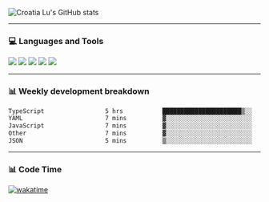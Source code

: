 ![Croatia Lu's GitHub stats](https://github-readme-stats.vercel.app/api?username=croatialu&show_icons=true&theme=transparent)

<hr>

### 💻 Languages and Tools

<code><a href="https://nodejs.org/en"><img src="https://api.iconify.design/skill-icons:nodejs-light.svg" /></a></code>
<code><a href="https://www.typescriptlang.org/"><img src="https://api.iconify.design/logos:typescript-icon.svg" /></a></code>
<code><a href="https://react.dev"><img src="https://api.iconify.design/logos:react.svg" /></a></code>
<code><a href="https://github.com/vuejs/core"><img src="https://api.iconify.design/logos:vue.svg" /></a></code> 
<code><a href="https://www.docker.com/"><img src="https://api.iconify.design/logos:docker-icon.svg" /></a></code> 

<hr>

### 📊 Weekly development breakdown

<!--START_SECTION:waka-->

```txt
TypeScript                 5 hrs           ██████████████████████▒░░   89.97 %
YAML                       7 mins          ▓░░░░░░░░░░░░░░░░░░░░░░░░   02.39 %
JavaScript                 7 mins          ▓░░░░░░░░░░░░░░░░░░░░░░░░   02.26 %
Other                      7 mins          ▓░░░░░░░░░░░░░░░░░░░░░░░░   02.26 %
JSON                       5 mins          ▒░░░░░░░░░░░░░░░░░░░░░░░░   01.68 %
```

<!--END_SECTION:waka-->

<hr>

### 📊 Code Time

[![wakatime](https://wakatime.com/badge/user/385c169e-5cb1-4640-b485-74e2af473e5d.svg)](https://wakatime.com/@croatialu)

